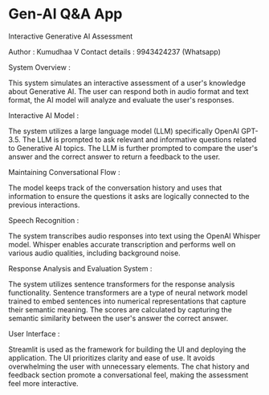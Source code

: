 # Gen-AI Q&A App
Interactive Generative AI Assessment

Author : Kumudhaa V 
Contact details : 9943424237 (Whatsapp)

System Overview :

This system simulates an interactive assessment of a user's knowledge about Generative AI. 
The user can respond both in audio format and text format, the AI model will analyze and evaluate the user's responses.

Interactive AI Model :

The system utilizes a large language model (LLM) specifically OpenAI GPT-3.5.
The LLM is prompted to ask relevant and informative questions related to Generative AI topics.
The LLM is further prompted to compare the user's answer and the correct answer to return a feedback to the user.

Maintaining Conversational Flow :

The model keeps track of the conversation history and uses that information to ensure the questions it asks are logically connected to the previous interactions.

Speech Recognition :

The system transcribes audio responses into text using the OpenAI Whisper model.
Whisper enables accurate transcription and performs well on various audio qualities, including background noise.

Response Analysis and Evaluation System :

The system utilizes sentence transformers for the response analysis functionality. 
Sentence transformers are a type of neural network model trained to embed sentences into numerical representations that capture their semantic meaning.
The scores are calculated by capturing the semantic similarity between the user's answer the correct answer.

User Interface :

Streamlit is used as the framework for building the UI and deploying the application.
The UI prioritizes clarity and ease of use. It avoids overwhelming the user with unnecessary elements.
The chat history and feedback section promote a conversational feel, making the assessment feel more interactive.

 


